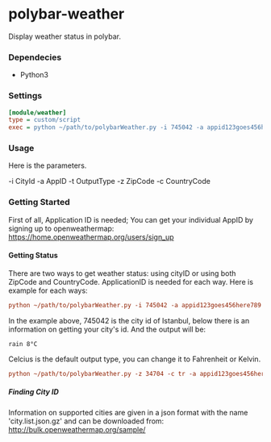 # polybar-weather
Display weather status in polybar.

### Dependecies
- Python3

### Settings
``` ini
[module/weather]
type = custom/script
exec = python ~/path/to/polybarWeather.py -i 745042 -a appid123goes456here789 -t Celcius
```
### Usage
Here is the parameters.

-i CityId
-a AppID
-t OutputType
-z ZipCode
-c CountryCode

### Getting Started
First of all, Application ID is needed;
You can get your individual AppID by signing up to openweathermap:
https://home.openweathermap.org/users/sign_up

#### Getting Status
There are two ways to get weather status: using cityID or using both ZipCode and CountryCode. ApplicationID is needed for each way.
Here is example for each ways:
``` ini
python ~/path/to/polybarWeather.py -i 745042 -a appid123goes456here789
```
In the example above, 745042 is the city id of Istanbul, below there is an information on getting your city's id. And the output will be:
```
rain 8°C
```
Celcius is the default output type, you can change it to Fahrenheit or Kelvin.
``` ini
python ~/path/to/polybarWeather.py -z 34704 -c tr -a appid123goes456here789 -t Fahrenheit
```
##### Finding City ID
Information on supported cities are given in a json format with the name 'city.list.json.gz' and can be downloaded from:
http://bulk.openweathermap.org/sample/
